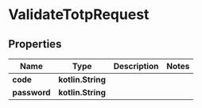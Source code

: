 
# ValidateTotpRequest

## Properties
Name | Type | Description | Notes
------------ | ------------- | ------------- | -------------
**code** | **kotlin.String** |  | 
**password** | **kotlin.String** |  | 



